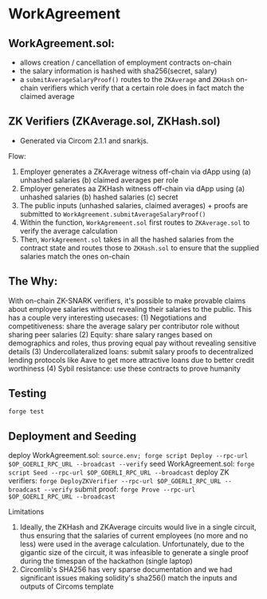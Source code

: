 # WorkAgreement

## WorkAgreement.sol: 
- allows creation / cancellation of employment contracts on-chain
- the salary information is hashed with sha256(secret, salary) 
- a `submitAverageSalaryProof()` routes to the `ZKAverage` and `ZKHash` on-chain verifiers which verify that a certain role does in fact match the claimed average

## ZK Verifiers (ZKAverage.sol, ZKHash.sol)
- Generated via Circom 2.1.1 and snarkjs. 

Flow:
1. Employer generates a ZKAverage witness off-chain via dApp using (a) unhashed salaries (b) claimed averages per role
2. Employer generates aa ZKHash witness off-chain via dApp using (a) unhashed salaries (b) hashed salaries (c) secret 
3. The public inputs (unhashed salaries, claimed averages) + proofs are submitted to `WorkAgreement.submitAverageSalaryProof()`
4. Within the function, `WorkAgremeent.sol` first routes to `ZKAverage.sol` to verify the average calculation
5. Then, `WorkAgreement.sol` takes in all the hashed salaries from the contract state and routes those to `ZKHash.sol` to ensure that the supplied salaries match the ones on-chain

## The Why:
With on-chain ZK-SNARK verifiers, it's possible to make provable claims about employee salaries without revealing their salaries to the public. This has a couple very interesting usecases:
(1) Negotiations and competitiveness: share the average salary per contributor role without sharing peer salaries
(2) Equity: share salary ranges based on demographics and roles, thus proving equal pay without revealing sensitive details
(3) Undercollateralized loans: submit salary proofs to decentralized lending protocols like Aave to get more attractive loans due to better credit worthiness
(4) Sybil resistance: use these contracts to prove humanity

## Testing
`forge test` 

## Deployment and Seeding
deploy WorkAgreement.sol: `source.env; forge script Deploy --rpc-url $OP_GOERLI_RPC_URL --broadcast --verify`
seed WorkAgreement.sol: `forge script Seed --rpc-url $OP_GOERLI_RPC_URL --broadcast`
deploy ZK verifiers: `forge DeployZKVerifier --rpc-url $OP_GOERLI_RPC_URL --broadcast --verify`
submit proof: `forge Prove --rpc-url $OP_GOERLI_RPC_URL --broadcast`

Limitations
1. Ideally, the ZKHash and ZKAverage circuits would live in a single circuit, thus ensuring that the salaries of current employees (no more and no less) were used in the average calculation. Unfortunately, due to the gigantic size of the circuit, it was infeasible to generate a single proof during the timespan of the hackathon (single laptop)
2. Circomlib's SHA256 has very sparse documentation and we had significant issues making solidity's sha256() match the inputs and outputs of Circoms template
